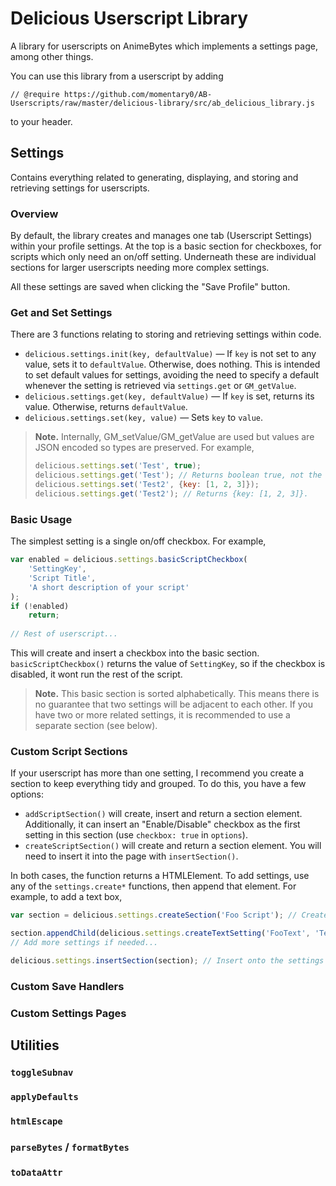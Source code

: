 # Delicious Userscript Library

A library for userscripts on AnimeBytes which implements a settings page,
among other things.

You can use this library from a userscript by adding 
```
// @require https://github.com/momentary0/AB-Userscripts/raw/master/delicious-library/src/ab_delicious_library.js
```
to your header.

## Settings

Contains everything related to generating, displaying, and storing and
retrieving settings for userscripts.

### Overview

By default, the library creates and manages one tab (Userscript Settings) within your profile settings. At the top is a basic section for checkboxes, for scripts which only need an on/off setting. Underneath these are individual sections for larger userscripts needing more complex settings.

All these settings are saved when clicking the "Save Profile" button.

### Get and Set Settings

There are 3 functions relating to storing and retrieving settings within code.

 - `delicious.settings.init(key, defaultValue)` — If `key` is not set to any value, sets it to `defaultValue`. Otherwise, does nothing. This is intended to set default values for settings, avoiding the need to specify a default whenever the setting is retrieved via `settings.get` or `GM_getValue`.
 - `delicious.settings.get(key, defaultValue)` — If `key` is set, returns its value. Otherwise, returns `defaultValue`. 
 - `delicious.settings.set(key, value)` — Sets `key` to `value`. 
 
 > **Note.** Internally, GM_setValue/GM_getValue are used but values are JSON encoded so types are preserved. For example,
 > ```js
 > delicious.settings.set('Test', true);
 > delicious.settings.get('Test'); // Returns boolean true, not the string true.
 > delicious.settings.set('Test2', {key: [1, 2, 3]});
 > delicious.settings.get('Test2'); // Returns {key: [1, 2, 3]}.
 > ```

### Basic Usage

The simplest setting is a single on/off checkbox. For example,
```js
var enabled = delicious.settings.basicScriptCheckbox(
    'SettingKey',
    'Script Title',
    'A short description of your script'
);
if (!enabled) 
    return;
    
// Rest of userscript...
```
This will create and insert a checkbox into the basic section. `basicScriptCheckbox()` returns the value of `SettingKey`, so if the checkbox is disabled, it wont run the rest of the script.

> **Note.** This basic section is sorted alphabetically. This means there is no guarantee that two settings will be adjacent to each other. If you have two or more related settings, it is recommended to use a separate section (see below). 

### Custom Script Sections

If your userscript has more than one setting, I recommend you create a section to keep everything tidy and grouped. To do this, you have a few options:

 - `addScriptSection()` will create, insert and return a section element. Additionally, it can insert an "Enable/Disable" checkbox as the first setting in this section (use `checkbox: true` in `options`). 
 - `createScriptSection()` will create and return a section element. You will need to insert it into the page with `insertSection()`.
 
 
In both cases, the function returns a HTMLElement. To add settings, use any of the `settings.create*` functions, then append that element. For example, to add a text box,
```js
var section = delicious.settings.createSection('Foo Script'); // Create a setting section.

section.appendChild(delicious.settings.createTextSetting('FooText', 'Text for foo', 'Enter some text to be fooed');
// Add more settings if needed...

delicious.settings.insertSection(section); // Insert onto the settings page.
```

### Custom Save Handlers

### Custom Settings Pages

## Utilities

### `toggleSubnav`

### `applyDefaults`

### `htmlEscape`

### `parseBytes` / `formatBytes`

### `toDataAttr`
